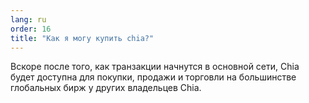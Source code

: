 ```yaml
---
lang: ru
order: 16
title: "Как я могу купить chia?"
---
```

Вскоре после того, как транзакции начнутся в основной сети, Chia будет доступна для покупки, продажи и торговли на большинстве глобальных бирж у других владельцев Chia.

